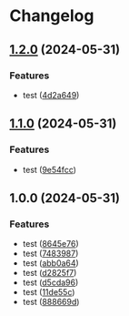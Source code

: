 # Changelog

## [1.2.0](https://github.com/bq-priya-78/release-please/compare/v1.1.0...v1.2.0) (2024-05-31)


### Features

* test ([4d2a649](https://github.com/bq-priya-78/release-please/commit/4d2a6497f486b3c72b3db1439ad76e7696ea7734))

## [1.1.0](https://github.com/bq-priya-78/release-please/compare/v1.0.0...v1.1.0) (2024-05-31)


### Features

* test ([9e54fcc](https://github.com/bq-priya-78/release-please/commit/9e54fcc18ac63e109ed2997d2934e6631fb027a8))

## 1.0.0 (2024-05-31)


### Features

* test ([8645e76](https://github.com/bq-priya-78/release-please/commit/8645e767ada22c8f0110f7fc3aa545636e0485cf))
* test ([7483987](https://github.com/bq-priya-78/release-please/commit/7483987a8855dbd6d4222a145391aecd50c63708))
* test ([abb0a64](https://github.com/bq-priya-78/release-please/commit/abb0a642ac23cc15ac6ed3e9c0febf59cda3e179))
* test ([d2825f7](https://github.com/bq-priya-78/release-please/commit/d2825f7b2242fe8085018ad1c9557b78c1dd5cac))
* test ([d5cda96](https://github.com/bq-priya-78/release-please/commit/d5cda96689e4ea80b12f71554408a97f40d40545))
* test ([11de55c](https://github.com/bq-priya-78/release-please/commit/11de55c0eb25b26be6389d991f8e1fdfabb6229f))
* test ([888669d](https://github.com/bq-priya-78/release-please/commit/888669d3ea8b9b9c53f209a8d105fd4546a6686f))
